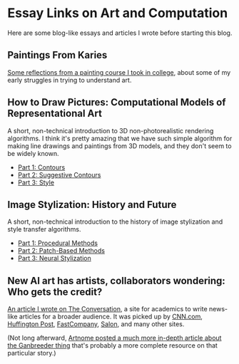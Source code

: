Essay Links on Art and Computation
=================

Here are some blog-like essays and articles I wrote before starting this blog.

Paintings From Karies
-----------

[Some reflections from a painting course I took in college](https://www.dgp.toronto.edu/~hertzman/karies/), about some of my early struggles in trying to understand art.


How to Draw Pictures: Computational Models of Representational Art
------------

A short, non-technical introduction to 3D non-photorealistic rendering algorithms. I think it's pretty amazing that we have such simple algorithm for making line drawings and paintings from 3D models, and they don't seem to be widely known.

* [Part 1: Contours](https://medium.com/@aaronhertzmann/how-to-draw-pictures-contours-f3f345ed6a22)
* [Part 2: Suggestive Contours](https://medium.com/@aaronhertzmann/how-to-draw-pictures-suggestive-contours-b6f2557804b9)
* [Part 3: Style](https://medium.com/@aaronhertzmann/how-to-draw-pictures-style-7eeb86cc7bd5)


Image Stylization: History and Future
------------
A short, non-technical introduction to the history of image stylization and style transfer algorithms.

* [Part 1: Procedural Methods](https://research.adobe.com/image-stylization-history-and-future/)
* [Part 2: Patch-Based Methods](https://research.adobe.com/image-stylization-history-and-future-part-2/)
* [Part 3: Neural Stylization](https://research.adobe.com/image-stylization-history-and-future-part-3/)


New AI art has artists, collaborators wondering: Who gets the credit? 
----------------

[An article I wrote on The Conversation](https://theconversation.com/new-ai-art-has-artists-collaborators-wondering-who-gets-the-credit-112661), a site for academics to write news-like articles for a broader audience. It was picked up by [CNN.com](https://www.cnn.com/style/article/ai-art-who-should-get-credit-conversation/index.html), [Huffington Post](https://www.huffpost.com/entry/ai-art-christies-ganbreeder_b_5c818440e4b0d9a64493ad85), [FastCompany](https://www.fastcompany.com/90316932/ai-is-bringing-out-the-art-worlds-worst-instincts), [Salon](https://www.salon.com/2019/03/09/new-ai-art-has-artists-collaborators-wondering-who-gets-the-credit_partner/), and many other sites. 

(Not long afterward, [Artnome posted a much more in-depth article about the Ganbreeder thing](https://www.artnome.com/news/2019/3/27/why-is-ai-art-copyright-so-complicated) that's probably a more complete resource on that particular story.)